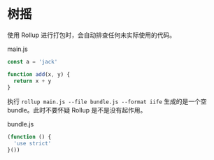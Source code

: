 # 树摇

使用 Rollup 进行打包时，会自动排查任何未实际使用的代码。

main.js

```js
const a = 'jack'

function add(x, y) {
  return x + y
}
```

执行 `rollup main.js --file bundle.js --format iife` 生成的是一个空 bundle。此时不要怀疑 Rollup 是不是没有起作用。

bundle.js

```js
(function () {
  'use strict'
}())
```
